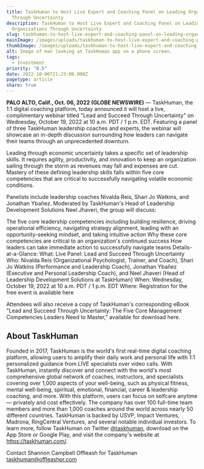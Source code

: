 ```yaml
---
title: TaskHuman to Host Live Expert and Coaching Panel on Leading Organizations
  Through Uncertainty
description: TaskHuman to Host Live Expert and Coaching Panel on Leading
  Organizations Through Uncertainty
slug: taskhuman-to-host-live-expert-and-coaching-panel-on-leading-organizations-through-uncertainty
mainImage: /images/uploads/taskhuman-to-host-live-expert-and-coaching-panel-on-leading-organizations-through-uncertainty-featured.jpg
thumbImage: /images/uploads/taskhuman-to-host-live-expert-and-coaching-panel-on-leading-organizations-through-uncertainty-thumb.jpg
alt: Image of man looking at TaskHuman app on a phone screen.
tags:
  - Investment
priority: "0.5"
date: 2022-10-06T21:23:00.000Z
pagetype: article
share: true
---
```

**PALO ALTO, Calif., Oct. 06, 2022 (GLOBE NEWSWIRE)** — TaskHuman, the 1:1 digital coaching platform, today announced it will host a live, complimentary webinar titled "Lead and Succeed Through Uncertainty" on Wednesday, October 19, 2022 at 10 a.m. PDT / 1 p.m. EDT. Featuring a panel of three TaskHuman leadership coaches and experts, the webinar will showcase an in-depth discussion surrounding how leaders can navigate their teams through an unprecedented downturn.

Leading through economic uncertainty takes a specific set of leadership skills. It requires agility, productivity, and innovation to keep an organization sailing through the storm as revenues may fall and expenses are cut. Mastery of these defining leadership skills falls within five core competencies that are critical to successfully navigating volatile economic conditions.

Panelists include leadership coaches Nivalda Reis, Shari Jo Watkins, and Jonathan Ybañez. Moderated by TaskHuman's Head of Leadership Development Solutions Neel Jhaveri, the group will discuss:

The five core leadership competencies including building resilience, driving operational efficiency, navigating strategy alignment, leading with an opportunity-seeking mindset, and taking intuitive action
Why these core competencies are critical to an organization's continued success
How leaders can take immediate action to successfully navigate teams
Details-at-a-Glance:
What: Live Panel: Lead and Succeed Through Uncertainty
Who: Nivalda Reis (Organizational Psychologist, Trainer, and Coach), Shari Jo Watkins (Performance and Leadership Coach), Jonathan Ybañez (Executive and Personal Leadership Coach), and Neel Jhaveri (Head of Leadership Development Solutions at TaskHuman)
When: Wednesday, October 19, 2022 at 10 a.m. PDT / 1 p.m. EDT
Where: Registration for the free event is available here

Attendees will also receive a copy of TaskHuman's corresponding eBook "Lead and Succeed Through Uncertainty: The Five Core Management Competencies Leaders Need to Master," available for download here.

## About TaskHuman

Founded in 2017, TaskHuman is the world's first real-time digital coaching platform, allowing users to amplify their daily work and personal life with 1:1 personalized guidance from LIVE specialists over video calls. With TaskHuman, instantly discover and connect with the world's most comprehensive global network of coaches, instructors, and specialists covering over 1,000 aspects of your well-being, such as physical fitness, mental well-being, spiritual, emotional, financial, career & leadership coaching, and more. With this platform, users can focus on selfcare anytime — privately and cost effectively. The company has over 100 full-time team members and more than 1,000 coaches around the world across nearly 50 different countries. TaskHuman is backed by USVP, Impact Ventures, Madrona, RingCentral Ventures, and several notable individual investors. To learn more, follow TaskHuman on Twitter [@taskhuman](https://twitter.com/taskhuman), download on the App Store or Google Play, and visit the company's website at <https://taskhuman.com/>.

Contact
Shannon Campbell
Offleash for TaskHuman
[taskhuman@offleashpr.com](<mailto: taskhuman@offleashpr.com>)